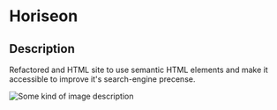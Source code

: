 # Horiseon

## Description

Refactored and HTML site to use semantic HTML elements and make it accessible to improve it's search-engine precense. 

![Some kind of image description](https://github.com/Dre0239/Horiseon/blob/main/assets/images/?raw=true)